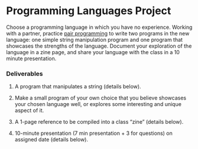 # Programming Languages Project
Choose a programming language in which you have no experience. Working with a partner, practice [pair programming](https://en.wikipedia.org/wiki/Pair_programming) to write two programs in the new language: one simple string manipulation program and one program that showcases the strengths of the language. Document your exploration of the language in a zine page, and share your language with the class in a 10 minute presentation. 

### Deliverables 
1.  A program that manipulates a string (details below).

2. Make a small program of your own choice that you believe showcases your chosen language well, or explores some interesting and unique aspect of it.

3. A 1-page reference to be compiled into a class “zine” (details below).

4. 10-minute presentation (7 min presentation + 3 for questions) on assigned date (details below).
